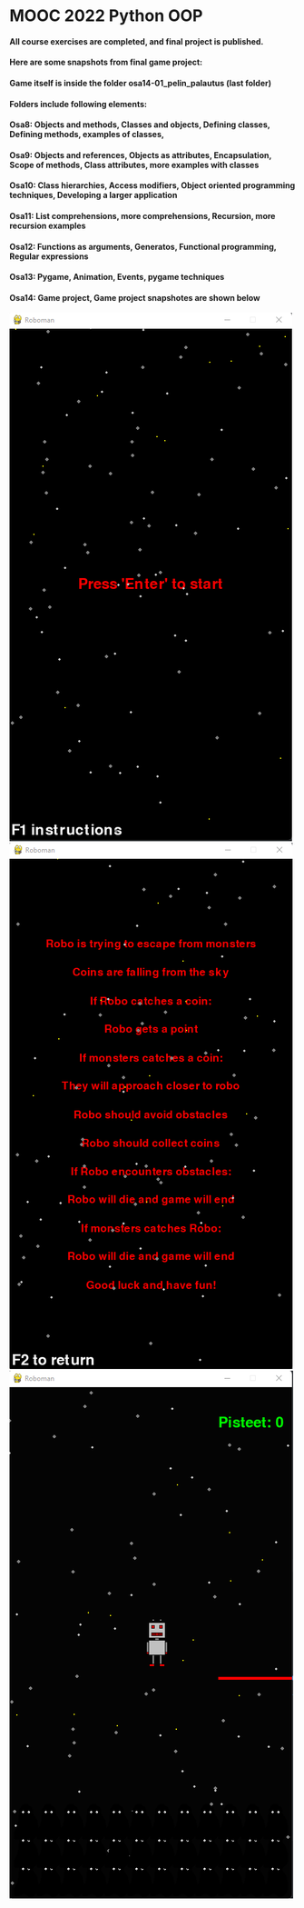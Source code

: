 # MOOC 2022 Python OOP

#### All course exercises are completed, and final project is published.

#### Here are some snapshots from final game project:

#### Game itself is inside the folder osa14-01_pelin_palautus (last folder)

#### Folders include following elements:

#### Osa8: Objects and methods, Classes and objects, Defining classes, Defining methods, examples of classes,

#### Osa9: Objects and references, Objects as attributes, Encapsulation, Scope of methods, Class attributes, more examples with classes

#### Osa10: Class hierarchies, Access modifiers, Object oriented programming techniques, Developing a larger application

#### Osa11: List comprehensions, more comprehensions, Recursion, more recursion examples

#### Osa12: Functions as arguments, Generatos, Functional programming, Regular expressions

#### Osa13: Pygame, Animation, Events, pygame techniques

#### Osa14: Game project, Game project snapshotes are shown below

![Main menu](/Roboman_main_menu.png)
![Instructions](/Roboman_instructions.png)
![Gameplay snapshot](/Roboman_game_look.png)
